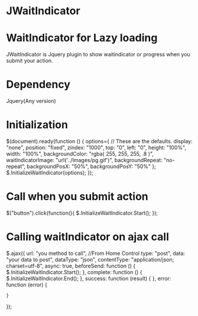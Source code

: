 JWaitIndicator
==============

WaitIndicator for Lazy loading
===============================

JWaitIndicator is Jquery plugin to show waitindicator or progress when you submit your action.

Dependency
===============================
Jquery(Any version)

Initialization
===============================

 $(document).ready(function () {
    options={
            // These are the defaults.
            display: "none",
            position: "fixed",
            zindex: "1000",
            top: "0",
            left: "0",
            height: "100%",
            width: "100%",
            backgroundColor: "rgba( 255, 255, 255, .8 )",
            waitIndicatorImage: "url('../Images/pg.gif')",
            backgroundRepeat: "no-repeat",
            backgroundPosX: "50%",
            backgroundPosY: "50%"
        };
    $.InitializeWaitIndicator(options);
 });
 
 Call when you submit action
 ===============================
 
 $("button").click(function(){
 $.InitializeWaitIndicator.Start();
 });
 
 Calling waitIndicator on ajax call
 ==================================
 $.ajax({
    url: "you method to call",    //From Home Control
    type: "post",
    data: "your data to post",
    dataType: "json",
    contentType: "application/json; charset=utf-8",
    async: true,
    beforeSend: function () {
        $.InitializeWaitIndicator.Start();
    },
    complete: function () {
        $.InitializeWaitIndicator.End();
    },
    success: function (result) {
    },
    error: function (error) {

    }
});
